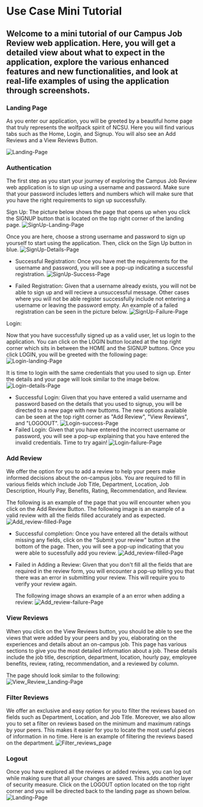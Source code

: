# Use Case Mini Tutorial 

## Welcome to a mini tutorial of our Campus Job Review web application. Here, you will get a detailed view about what to expect in the application, explore the various enhanced features and new functionalities, and look at real-life examples of using the application through screenshots. 

### Landing Page
As you enter our application, you will be greeted by a beautiful home page that truly represents the wolfpack spirit of NCSU. Here you will find various tabs such as the Home, Login, and Signup. You will also see an Add Reviews and a View Reviews Button. 

![Landing-Page](docs/images/landing_page.jpeg)

### Authentication 
The first step as you start your journey of exploring the Campus Job Review web application is to sign up using a username and password. Make sure that your password includes letters and numbers which will make sure that you have the right requirements to sign up successfully. 

Sign Up: The picture below shows the page that opens up when you click the SIGNUP button that is located on the top right corner of the landing page. 
![SignUp-Landing-Page](docs/images/sign_up_landing.png)

Once you are here, choose a strong username and password to sign up yourself to start using the application. Then, click on the Sign Up button in blue. 
![SignUp-Details-Page](docs/images/sign_up_details.png)

- Successful Registration: 
Once you have met the requirements for the username and password, you will see a pop-up indicating a successful registration. 
     ![SignUp-Success-Page](docs/images/sign_up_success.png)

 - Failed Registration: 
 Given that a username already exists, you will not be able to sign up and will recieve a unsuccessful message. Other cases where you will not be able register successfully include not entering a username or leaving the password empty. An example of a failed registration can be seen in the picture below. 
     ![SignUp-Failure-Page](docs/images/sign_up_failure.png)

Login:

Now that you have successfully signed up as a valid user, let us login to the application. You can click on the LOGIN button located at the top right corner which sits in between the HOME and the SIGNUP buttons. Once you click LOGIN, you will be greeted with the following page: 
![Login-landing-Page](docs/images/login_landing.png)

   It is time to login with the same credentials that you used to sign up. Enter the details and your page will look similar to the image below. 
    ![Login-details-Page](docs/images/login_details.png)
- Successful Login: Given that you have entered a valid username and password based on the details that you used to signup, you will be directed to a new page with new buttoms. The new options available can be seen at the top right corner as "Add Review", "View Reviews", and "LOGOOUT".
     ![Login-success-Page](docs/images/login_success.png)
- Failed Login: Given that you have entered the incorrect username or password, you will see a pop-up explaining that you have entered the invalid credentials. Time to try again!
     ![Login-failure-Page](docs/images/login_failure.png)

### Add Review
We offer the option for you to add a review to help your peers make informed decisions about the on-campus jobs. You are required to fill in various fields which include Job Title, Department, Location, Job Description, Hourly Pay, Benefits, Rating, Recommendation, and Review. 

The following is an example of the page that you will encounter when you click on the Add Review Button. 
The following image is an example of a valid review with all the fields filled accurately and as expected. 
![Add_review-filled-Page](docs/images/add_review_filled.png)

- Successful completion: Once you have entered all the details without missing any fields, click on the "Submit your review" button at the bottom of the page. Then, you will see a pop-up indicating that you were able to sucessfully add you review. 
![Add_review-filled-Page](docs/images/add_review_success.png)

- Failed in Adding a Review: Given that you don't fill all the fields that are required in the review form, you will encounter a pop-up telling you that there was an error in submitting your review. This will require you to verify your review again.

    The following image shows an example of a an error when adding a review: 
    ![Add_review-failure-Page](docs/images/add_review_failure.png)


### View Reviews 
When you click on the View Reviews button, you should be able to see the views that were added by your peers and by you, elaborating on the experiences and details about an on-campus job. This page has various sections to give you the most detailed information about a job. These details include the job title, description, department, location, hourly pay, employee benefits, review, rating, recommendation, and a reviewed by column. 

The page should look similar to the following: 
    ![View_Review_Landing-Page](docs/images/view_review_landing.jpg)

### Filter Reviews
We offer an exclusive and easy option for you to filter the reviews based on fields such as Department, Location, and Job Title. Moreover, we also allow you to set a filter on reviews based on the minimum and maximum ratings by your peers. This makes it easier for you to locate the most useful pieces of information in no time. Here is an example of filtering the reviews based on the department. 
    ![Filter_reviews_page](docs/images/filter_reviews.jpg)

### Logout
Once you have explored all the reviews or added reviews, you can log out while making sure that all your changes are saved. This adds another layer of security measure. Click on the LOGOUT option located on the top right corner and you will be directed back to the landing page as shown below. 
![Landing-Page](docs/images/landing_page.jpeg)